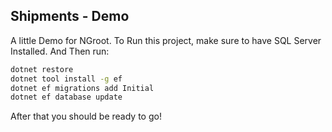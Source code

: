 ## Shipments - Demo
A little Demo for NGroot. To Run this project, make sure to have SQL Server Installed. And  Then run:

```bash
dotnet restore
dotnet tool install -g ef
dotnet ef migrations add Initial
dotnet ef database update
``` 

After that you should be ready to go!